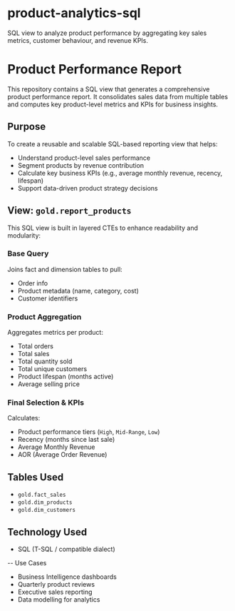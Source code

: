 # product-analytics-sql
SQL view to analyze product performance by aggregating key sales metrics, customer behaviour, and revenue KPIs.


# Product Performance Report

This repository contains a SQL view that generates a comprehensive product performance report. It consolidates sales data from multiple tables and computes key product-level metrics and KPIs for business insights.

## Purpose

To create a reusable and scalable SQL-based reporting view that helps:

- Understand product-level sales performance
- Segment products by revenue contribution
- Calculate key business KPIs (e.g., average monthly revenue, recency, lifespan)
- Support data-driven product strategy decisions

## View: `gold.report_products`

This SQL view is built in layered CTEs to enhance readability and modularity:

### Base Query
Joins fact and dimension tables to pull:
- Order info
- Product metadata (name, category, cost)
- Customer identifiers

### Product Aggregation
Aggregates metrics per product:
- Total orders
- Total sales
- Total quantity sold
- Total unique customers
- Product lifespan (months active)
- Average selling price

### Final Selection & KPIs
Calculates:
- Product performance tiers (`High`, `Mid-Range`, `Low`)
- Recency (months since last sale)
- Average Monthly Revenue
- AOR (Average Order Revenue)

## Tables Used
- `gold.fact_sales`
- `gold.dim_products`
- `gold.dim_customers`

## Technology Used
- SQL (T-SQL / compatible dialect)

-- Use Cases
- Business Intelligence dashboards
- Quarterly product reviews
- Executive sales reporting
- Data modelling for analytics
